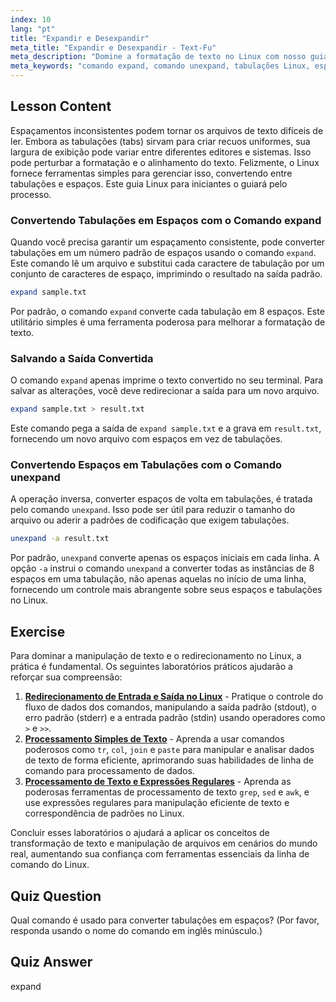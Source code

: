 ```yaml
---
index: 10
lang: "pt"
title: "Expandir e Desexpandir"
meta_title: "Expandir e Desexpandir - Text-Fu"
meta_description: "Domine a formatação de texto no Linux com nosso guia sobre os comandos expand e unexpand. Aprenda a converter tabulações em espaços e espaços em tabulações para layouts de arquivo consistentes."
meta_keywords: "comando expand, comando unexpand, tabulações Linux, espaços Linux, formatação de texto, tutorial Linux, Linux iniciante, guia Linux"
---
```


## Lesson Content

Espaçamentos inconsistentes podem tornar os arquivos de texto difíceis de ler. Embora as tabulações (tabs) sirvam para criar recuos uniformes, sua largura de exibição pode variar entre diferentes editores e sistemas. Isso pode perturbar a formatação e o alinhamento do texto. Felizmente, o Linux fornece ferramentas simples para gerenciar isso, convertendo entre tabulações e espaços. Este guia Linux para iniciantes o guiará pelo processo.

### Convertendo Tabulações em Espaços com o Comando expand

Quando você precisa garantir um espaçamento consistente, pode converter tabulações em um número padrão de espaços usando o comando `expand`. Este comando lê um arquivo e substitui cada caractere de tabulação por um conjunto de caracteres de espaço, imprimindo o resultado na saída padrão.

```bash
expand sample.txt
```

Por padrão, o comando `expand` converte cada tabulação em 8 espaços. Este utilitário simples é uma ferramenta poderosa para melhorar a formatação de texto.

### Salvando a Saída Convertida

O comando `expand` apenas imprime o texto convertido no seu terminal. Para salvar as alterações, você deve redirecionar a saída para um novo arquivo.

```bash
expand sample.txt > result.txt
```

Este comando pega a saída de `expand sample.txt` e a grava em `result.txt`, fornecendo um novo arquivo com espaços em vez de tabulações.

### Convertendo Espaços em Tabulações com o Comando unexpand

A operação inversa, converter espaços de volta em tabulações, é tratada pelo comando `unexpand`. Isso pode ser útil para reduzir o tamanho do arquivo ou aderir a padrões de codificação que exigem tabulações.

```bash
unexpand -a result.txt
```

Por padrão, `unexpand` converte apenas os espaços iniciais em cada linha. A opção `-a` instrui o comando `unexpand` a converter todas as instâncias de 8 espaços em uma tabulação, não apenas aquelas no início de uma linha, fornecendo um controle mais abrangente sobre seus espaços e tabulações no Linux.

## Exercise

Para dominar a manipulação de texto e o redirecionamento no Linux, a prática é fundamental. Os seguintes laboratórios práticos ajudarão a reforçar sua compreensão:

1.  **[Redirecionamento de Entrada e Saída no Linux](https://labex.io/pt/labs/comptia-redirecting-input-and-output-in-linux-590840)** - Pratique o controle do fluxo de dados dos comandos, manipulando a saída padrão (stdout), o erro padrão (stderr) e a entrada padrão (stdin) usando operadores como `>` e `>>`.
2.  **[Processamento Simples de Texto](https://labex.io/pt/labs/linux-simple-text-processing-18004)** - Aprenda a usar comandos poderosos como `tr`, `col`, `join` e `paste` para manipular e analisar dados de texto de forma eficiente, aprimorando suas habilidades de linha de comando para processamento de dados.
3.  **[Processamento de Texto e Expressões Regulares](https://labex.io/pt/labs/linux-text-processing-and-regular-expressions-18003)** - Aprenda as poderosas ferramentas de processamento de texto `grep`, `sed` e `awk`, e use expressões regulares para manipulação eficiente de texto e correspondência de padrões no Linux.

Concluir esses laboratórios o ajudará a aplicar os conceitos de transformação de texto e manipulação de arquivos em cenários do mundo real, aumentando sua confiança com ferramentas essenciais da linha de comando do Linux.

## Quiz Question

Qual comando é usado para converter tabulações em espaços? (Por favor, responda usando o nome do comando em inglês minúsculo.)

## Quiz Answer

expand
